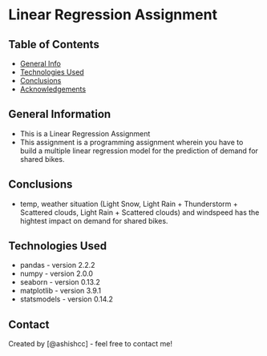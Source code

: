 # Linear Regression Assignment


## Table of Contents
* [General Info](#general-information)
* [Technologies Used](#technologies-used)
* [Conclusions](#conclusions)
* [Acknowledgements](#acknowledgements)

<!-- You can include any other section that is pertinent to your problem -->

## General Information
- This is a Linear Regression Assignment
- This assignment is a programming assignment wherein you have to build a multiple linear regression model for the prediction of demand for shared bikes.

## Conclusions
-  temp, weather situation (Light Snow, Light Rain + Thunderstorm + Scattered clouds, Light Rain + Scattered clouds) and windspeed has the hightest impact on demand for shared bikes.

## Technologies Used
- pandas - version 2.2.2
- numpy - version 2.0.0
- seaborn - version 0.13.2
- matplotlib - version 3.9.1
- statsmodels - version 0.14.2

## Contact
Created by [@ashishcc] - feel free to contact me!
